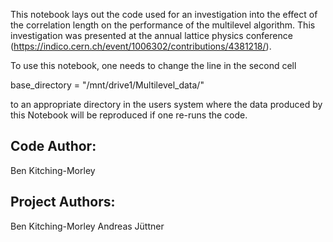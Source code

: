 This notebook lays out the code used for an investigation into the effect of the correlation
length on the performance of the multilevel algorithm. This investigation was presented at the
annual lattice physics conference (https://indico.cern.ch/event/1006302/contributions/4381218/).

To use this notebook, one needs to change the line in the second cell

base_directory = "/mnt/drive1/Multilevel_data/"

to an appropriate directory in the users system where the data produced by this Notebook will be
reproduced if one re-runs the code.

Code Author:
------------
Ben Kitching-Morley

Project Authors:
----------------
Ben Kitching-Morley
Andreas Jüttner
